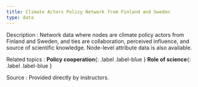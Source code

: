 ```yaml
---
title: Climate Actors Policy Network from Finland and Sweden
type: data
---
```


Description
: Network data where nodes are climate policy actors from Finland and Sweden, and ties are collaboration, perceived influence, and source of scientific knowledge. Node-level attribute data is also available. 

Related topics
: **Policy cooperation**{: .label .label-blue } **Role of science**{: .label .label-blue }

Source
: Provided directly by instructors.